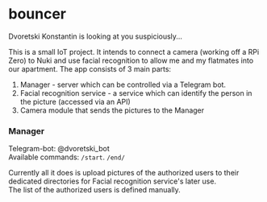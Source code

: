 # bouncer
Dvoretski Konstantin is looking at you suspiciously...

This is a small IoT project. It intends to connect a camera (working off a RPi Zero) to Nuki and use facial recognition to allow me and my flatmates into our apartment.
The app consists of 3 main parts:

1. Manager - server which can be controlled via a Telegram bot.
1. Facial recognition service - a service which can identify the person in the picture (accessed via an API)
1. Camera module that sends the pictures to the Manager

### Manager

Telegram-bot: @dvoretski_bot  
Available commands: `/start`. `/end/`

Currently all it does is upload pictures of the authorized users to their dedicated directories for Facial recognition service's later use.  
The list of the authorized users is defined manually.

